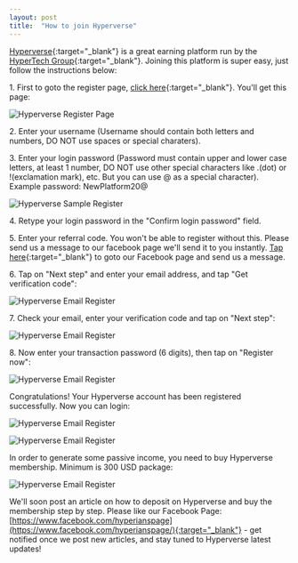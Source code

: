 ```yaml
---
layout: post
title:  "How to join Hyperverse"
---
```


[Hyperverse](https://thehyperverse.net/){:target="_blank"} is a great earning platform run by the [HyperTech Group](https://www.hypertechgrp.com/){:target="_blank"}. Joining this platform is super easy, just follow the instructions below:

1\. First to goto the register page, [click here](https://h5.thehyperverse.net/#/pages/login/register){:target="_blank"}. You'll get this page:

![Hyperverse Register Page](/blog/images/upload/post2/1.png)

2\. Enter your username (Username should contain both letters and numbers, DO NOT use spaces or special charaters). 

3\. Enter your login password (Password must contain upper and lower case letters, at least 1 number, DO NOT use other special characters like .(dot) or !(exclamation mark), etc. But you can use @ as a special character). Example password: NewPlatform20@

![Hyperverse Sample Register](/blog/images/upload/post2/2.png)

4\. Retype your login password in the "Confirm login password" field.

5\. Enter your referral code. You won't be able to register without this. Please send us a message to our facebook page we'll send it to you instantly. [Tap here](https://www.facebook.com/hyperianspage/){:target="_blank"} to goto our Facebook page and send us a message. 

6\. Tap on "Next step" and enter your email address, and tap "Get verification code":

![Hyperverse Email Register](/blog/images/upload/post2/3.png)

7\. Check your email, enter your verification code and tap on "Next step":

![Hyperverse Email Register](/blog/images/upload/post2/4.png)

8\. Now enter your transaction password (6 digits), then tap on "Register now":

![Hyperverse Email Register](/blog/images/upload/post2/5.png)

Congratulations! Your Hyperverse account has been registered successfully. Now you can login:

![Hyperverse Email Register](/blog/images/upload/post2/6.png)

![Hyperverse Email Register](/blog/images/upload/post2/7.png)

In order to generate some passive income, you need to buy Hyperverse membership. Minimum is 300 USD package:

![Hyperverse Email Register](/blog/images/upload/post2/8.png)

We'll soon post an article on how to deposit on Hyperverse and buy the membership step by step. Please like our Facebook Page: [https://www.facebook.com/hyperianspage](https://www.facebook.com/hyperianspage/){:target="_blank"} - get notified once we post new articles, and stay tuned to Hyperverse latest updates!